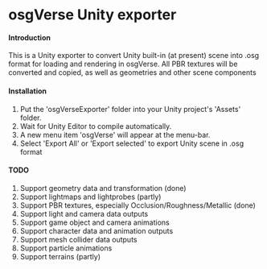 # osgVerse Unity exporter

#### Introduction
This is a Unity exporter to convert Unity built-in (at present) scene into .osg format for loading and rendering in osgVerse.
All PBR textures will be converted and copied, as well as geometries and other scene components

#### Installation
1. Put the 'osgVerseExporter' folder into your Unity project's 'Assets' folder.
2. Wait for Unity Editor to compile automatically.
3. A new menu item 'osgVerse' will appear at the menu-bar.
4. Select 'Export All' or 'Export selected' to export Unity scene in .osg format

#### TODO
1. Support geometry data and transformation (done)
2. Support lightmaps and lightprobes (partly)
3. Support PBR textures, especially Occlusion/Roughness/Metallic (done)
4. Support light and camera data outputs
5. Support game object and camera animations
6. Support character data and animation outputs
7. Support mesh collider data outputs
8. Support particle animations
9. Support terrains (partly)

